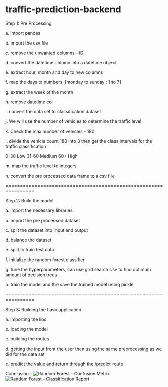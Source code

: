 # traffic-prediction-backend

Step 1: Pre Processing

a. import pandas

b. import the csv file

c. remove the unwanted columns - ID

d. convert the datetime column into a datetime object

e. extract hour, month and day to new columns

f. map the days to numbers. [monday to sunday : 1 to 7]

g. extract the week of the month

h. remove datetime col

i. convert the data set to classification dataset

j. We will use the number of vehicles to determine the traffic level

k. Check the max number of vehicles - 180

l. divide the vehicle count 180 into 3 then get the class intervals for the traffic classification

0-30 Low
31-60 Medium
60+ High

m. map the traffic level to integers

n. convert the pre processed data frame to a csv file

================================================================

Step 2: Build the model

a. import the necessary libraries.

b. import the pre processed dataset

c. split the dataset into input and output

d. balance the dataset

e. split to train test data

f. Initialize the random forest classifier

g. tune the hyperparameters, can use grid search csv to find optimum amount of decision trees

h. train the model and the save the trained model using pickle

================================================================

Step 3: Building the flask application

a. importing the libs

b. loading the model

c. building the routes

d. getting the input from the user then using the same preprocessing as we did for the data set

e. predict the value and return through the /predict route



Conclusion -
![Random Forest - Confusion Metrix](https://github.com/Manuja100/traffic-prediction-backend/assets/99438342/2540c1cd-785b-426c-a234-c9c815bdacf3)
![Random Forest - Classification Report](https://github.com/Manuja100/traffic-prediction-backend/assets/99438342/03cc0c3b-1ae1-4dc4-8b44-38700ee914d3)


